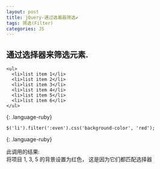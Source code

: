 ```yaml
---
layout: post
title: jQuery-通过选着器筛选✔︎
tags: 筛选(Filter)
categories: JS
---
```


## 通过选择器来筛选元素.
~~~
<ul>
  <li>list item 1</li>
  <li>list item 2</li>
  <li>list item 3</li>
  <li>list item 4</li>
  <li>list item 5</li>
  <li>list item 6</li>
</ul>
~~~
{: .language-ruby}

~~~
$('li').filter(':even').css('background-color', 'red');
~~~
{: .language-ruby}

此调用的结果:  
将项目 1, 3, 5 的背景设置为红色，
这是因为它们都匹配选择器


